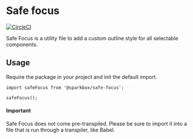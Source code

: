 # Safe focus
[![CircleCI](https://circleci.com/gh/sparkbox/safe-focus/tree/master.svg?style=svg)](https://circleci.com/gh/sparkbox/safe-focus/tree/master)

Safe Focus is a utility file to add a custom outline style for all selectable components.

## Usage
Require the package in your project and init the default import.
```
import safeFocus from '@sparkbox/safe-focus';

safeFocus();
```

#### Important
Safe Focus does not come pre-transpiled. Please be sure to import it into a file that is run through a transpiler, like Babel.

